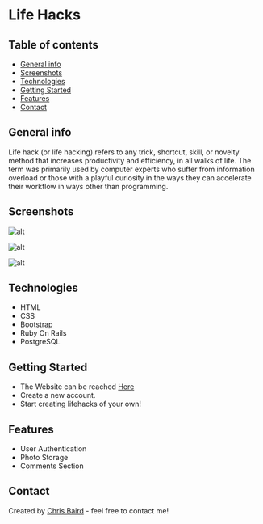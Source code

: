 # Life Hacks

## Table of contents
* [General info](#general-info)
* [Screenshots](#screenshots)
* [Technologies](#technologies)
* [Getting Started](#getting-started)
* [Features](#features)
* [Contact](#contact)

## General info
Life hack (or life hacking) refers to any trick, shortcut, skill, or novelty method that increases productivity and efficiency, in all walks of life. The term was primarily used by computer experts who suffer from information overload or those with a playful curiosity in the ways they can accelerate their workflow in ways other than programming. 

## Screenshots
![alt](http://chrisbairddesign.com/assets/images/life-hacks.png)

![alt](http://chrisbairddesign.com/assets/images/life-hacks-signup.png)

![alt](http://chrisbairddesign.com/assets/images/life-hacks-single.png)



## Technologies
* HTML
* CSS
* Bootstrap
* Ruby On Rails
* PostgreSQL

## Getting Started
* The Website can be reached [Here](https://hacks-for-life.herokuapp.com/hacks)
* Create a new account.
* Start creating lifehacks of your own!

## Features
* User Authentication
* Photo Storage
* Comments Section

## Contact
Created by [Chris Baird](http://chrisbairddesign.com) - feel free to contact me!